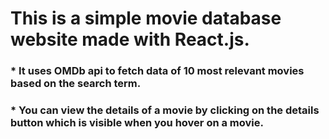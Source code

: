 # This is a simple movie database website made with React.js.
###  * It uses OMDb api to fetch data of 10 most relevant movies based on the search term.
###  * You can view the details of a movie by clicking on the details button which is visible when you hover on a movie.
